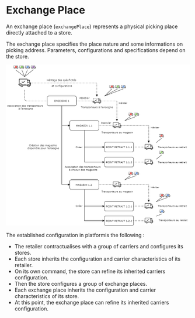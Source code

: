 # Exchange Place

An exchange place (`exchangePlace`) represents a physical picking place directly attached to a store.

The exchange place specifies the place nature and some informations on picking address. Parameters, configurations and specifications depend on the store. 

![get-started-icon](../../assets/images/ExchangePlace.png)

The established configuration in platformis the following : 
- The retailer contractualises with a group of carriers and configures its stores. 
- Each store inherits the configuration and carrier characteristics of its retailer. 
- On its own command, the store can refine its inherited carriers configuration. 
- Then the store configures a group of exchange places. 
- Each exchange place inherits the configuration and carrier characteristics of its store. 
- At this point, the exchange place can refine its inherited carriers configuration.